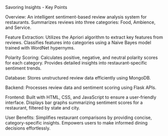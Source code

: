Savoring Insights - Key Points

Overview:
An intelligent sentiment-based review analysis system for restaurants.
Summarizes reviews into three categories: Food, Ambience, and Service.

Feature Extraction:
Utilizes the Apriori algorithm to extract key features from reviews.
Classifies features into categories using a Naive Bayes model trained with WordNet hypernyms.

Polarity Scoring:
Calculates positive, negative, and neutral polarity scores for each category.
Provides detailed insights into restaurant-specific sentiment trends.

Database:
Stores unstructured review data efficiently using MongoDB.

Backend:
Processes review data and sentiment scoring using Flask APIs.

Frontend:
Built with HTML, CSS, and JavaScript to ensure a user-friendly interface.
Displays bar graphs summarizing sentiment scores for a restaurant, filtered by state and city.

User Benefits:
Simplifies restaurant comparisons by providing concise, category-specific insights.
Empowers users to make informed dining decisions effortlessly.






